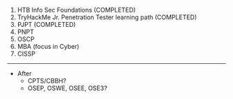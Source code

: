 
1. HTB Info Sec Foundations (COMPLETED)
2. TryHackMe Jr. Penetration Tester learning path (COMPLETED)
3. PJPT (COMPLETED)
4. PNPT
5. OSCP
6. MBA (focus in Cyber)
7. CISSP
---
* After
	* CPTS/CBBH?
	* OSEP, OSWE, OSEE, OSE3?